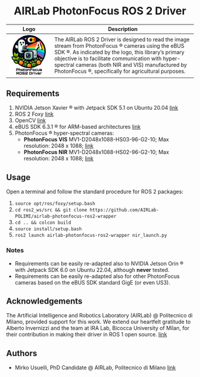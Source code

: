 <div align="center">

# AIRLab PhotonFocus ROS 2 Driver
  
| Logo                                  | Description                                                                                                                                                                                                                                                                                                                   |
|---------------------------------------|-------------------------------------------------------------------------------------------------------------------------------------------------------------------------------------------------------------------------------------------------------------------------------------------------------------------------------|
| <img src="img/logo.jpeg" width="600"> | The AIRLab ROS 2 Driver is designed to read the image stream from PhotonFocus ® cameras using the eBUS SDK ®. As indicated by the logo, this library’s primary objective is to facilitate communication with hyper-spectral cameras (both NIR and VIS) manufactured by PhotonFocus ®, specifically for agricultural purposes. |

</div>

## Requirements
1. NVIDIA Jetson Xavier ® with Jetpack SDK 5.1 on Ubuntu 20.04 [link](https://developer.nvidia.com/embedded/jetpack-sdk-51)
2. ROS 2 Foxy [link](https://docs.ros.org/en/foxy/Installation.html)
3. OpenCV [link](https://opencv.org/)
4. eBUS SDK 6.3.1 ® for ARM-based architectures [link](https://www.jai.com/uploads/documents/Software/SDK-eBUS/Ubuntu-Jetson/eBUS_SDK_JAI_Jetson_5.1_linux-aarch64-arm-6.3.1-6545.zip)
5. PhotonFocus ® hyper-spectral cameras: 
   + **PhotonFocus VIS** MV1-D2048x1088-HS03-96-G2-10; Max resolution: 2048 x 1088; [link](https://www.photonfocus.com/products/camerafinder/camera/mv1-d2048x1088-96-g2/)
   + **PhotonFocus NIR** MV1-D2048x1088-HS02-96-G2-10; Max resolution: 2048 x 1088; [link](https://www.photonfocus.com/products/camerafinder/camera/mv1-d2048x1088-96-g2/)

## Usage
Open a terminal and follow the standard procedure for ROS 2 packages:
1. `source opt/ros/foxy/setup.bash`
2. `cd ros2_ws/src && git clone https://github.com/AIRLab-POLIMI/airlab-photonfocus-ros2-wrapper`
3. `cd .. && colcon build`
4. `source install/setup.bash`
5. `ros2 launch airlab-photonfocus-ros2-wrapper nir_launch.py`

### Notes
- Requirements can be easily re-adapted also to NVIDIA Jetson Orin ® with Jetpack SDK 6.0 on Ubuntu 22.04, although **never** tested.
- Requirements can be easily re-adapted also for other PhotonFocus cameras based on the eBUS SDK standard GigE (or even US3).

## Acknowledgements
The Artificial Intelligence and Robotics Laboratory (AIRLab) @ Politecnico di Milano, provided support for this work. 
We extend our heartfelt gratitude to Alberto Invernizzi and the team at IRA Lab, Bicocca University of Milan, for their contribution in making their driver in ROS 1 open source. [link](https://github.com/iralabdisco/ira_photonfocus_driver)

## Authors
- Mirko Usuelli, PhD Candidate @ AIRLab, Politecnico di Milano [link](https://www.linkedin.com/in/mirko-usuelli-64992b155/)
